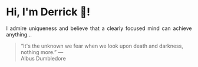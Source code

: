 # Hi, I'm Derrick 👋!
<p align="justify">I admire uniqueness and believe that a clearly focused mind can achieve anything...</p> 
<!-- #quote-start -->
<blockquote>&ldquo;It's the unknown we fear when we look upon death and darkness, nothing more.&rdquo; &mdash; <footer>Albus Dumbledore</footer></blockquote>
<!-- #quote-end -->
